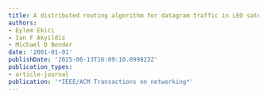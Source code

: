 ```yaml
---
title: A distributed routing algorithm for datagram traffic in LEO satellite networks
authors:
- Eylem Ekici
- Ian F Akyildiz
- Michael D Bender
date: '2001-01-01'
publishDate: '2025-06-13T16:09:10.099823Z'
publication_types:
- article-journal
publication: '*IEEE/ACM Transactions on networking*'
---
```

